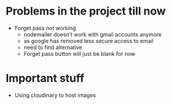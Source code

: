 # Problems in the project till now
- Forget pass not working
    - nodemailer doesn't work with gmail accounts anymore
    - as google has removed less secure access to email
    - need to find alternative
    - Forget pass button will just be blank for now


# Important stuff
- Using cloudinary to host images

